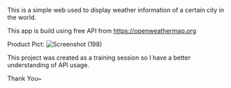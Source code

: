 This is a simple web used to display weather information of a certain city in the world.

This app is build using free API from https://openweathermap.org

Product Pict:
![Screenshot (198)](https://github.com/user-attachments/assets/d07f79da-efd3-4b39-9b54-4ad06be79298)

This project was created as a training session so I have a better understanding of API usage.

Thank You~
